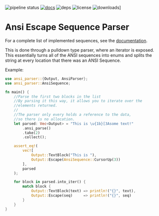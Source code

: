 ![pipeline status](https://img.shields.io/gitlab/pipeline/gitlab-org/gitlab-ce.svg)
[![docs](https://docs.rs/ansi-parser/badge.svg?version=0.6.1)](https://docs.rs/ansi-parser/)
![deps](https://img.shields.io/librariesio/release/cargo/ansi-parser.svg)
![license](https://img.shields.io/crates/l/ansi-parser.svg)
![downloads](https://img.shields.io/crates/d/ansi-parser.svg?style=flat-square)]

# Ansi Escape Sequence Parser

For a complete list of implemented sequences, see the [documentation](https://docs.rs/ansi-parser).

This is done through a pulldown type parser, where an iterator is exposed. This essentially
turns all of the ANSI sequences into enums and splits the string at every location that there
was an ANSI Sequence.

Example:

```rust
use ansi_parser::{Output, AnsiParser};
use ansi_parser::AnsiSequence;

fn main() {
    //Parse the first two blocks in the list
    //By parsing it this way, it allows you to iterate over the
    //elements returned.
    //
    //The parser only every holds a reference to the data,
    //so there is no allocation.
    let parsed: Vec<Output> = "This is \u{1b}[3Asome text!"
        .ansi_parse()
        .take(2)
        .collect();

    assert_eq!(
        vec![
            Output::TextBlock("This is "),
            Output::Escape(AnsiSequence::CursorUp(3))
        ],
        parsed
    );

    for block in parsed.into_iter() {
        match block {
            Output::TextBlock(text) => println!("{}", text),
            Output::Escape(seq)     => println!("{}", seq)
        }
    }
}
 ```
